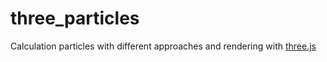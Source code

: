 # three_particles

Calculation particles with different approaches and rendering with [three.js](https://threejs.org/)
